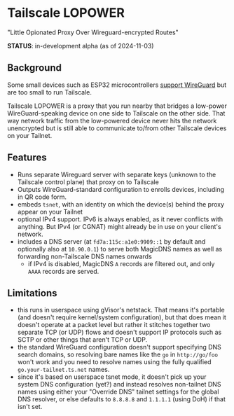 # Tailscale LOPOWER

"Little Opionated Proxy Over Wireguard-encrypted Routes"

**STATUS**: in-development alpha (as of 2024-11-03)
 
## Background

Some small devices such as ESP32 microcontrollers [support WireGuard](https://github.com/ciniml/WireGuard-ESP32-Arduino) but are too small to run Tailscale.

Tailscale LOPOWER is a proxy that you run nearby that bridges a low-power WireGuard-speaking device on one side to Tailscale on the other side. That way network traffic from the low-powered device never hits the network unencrypted but is still able to communicate to/from other Tailscale devices on your Tailnet.

## Features

* Runs separate Wireguard server with separate keys (unknown to the Tailscale control plane) that proxy on to Tailscale
* Outputs WireGuard-standard configuration to enrolls devices, including in QR code form.
* embeds `tsnet`, with an identity on which the device(s) behind the proxy appear on your Tailnet
* optional IPv4 support. IPv6 is always enabled, as it never conflicts with anything. But IPv4 (or CGNAT) might already be in use on your client's network.
* includes a DNS server (at `fd7a:115c:a1e0:9909::1` by default and optionally also at `10.90.0.1`) to serve both MagicDNS names as well as forwarding non-Tailscale DNS names onwards
    * if IPv4 is disabled, MagicDNS `A` records are filtered out, and only `AAAA` records are served.

## Limitations

* this runs in userspace using gVisor's netstack. That means it's portable (and doesn't require kernel/system configuration), but that does mean it doesn't operate at a packet level but rather it stitches together two separate TCP (or UDP) flows and doesn't support IP protocols such as SCTP or other things that aren't TCP or UDP.
* the standard WireGuard configuration doesn't support specifying DNS search domains, so resolving bare names like the `go` in `http://go/foo` won't work and you need to resolve names using the fully qualified `go.your-tailnet.ts.net` names.
* since it's based on userspace tsnet mode, it doesn't pick up your system DNS configuration (yet?) and instead resolves non-tailnet DNS names using either your "Override DNS" tailnet settings for the global DNS resolver, or else defaults to `8.8.8.8` and `1.1.1.1` (using DoH) if that isn't set.
